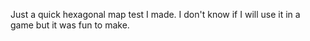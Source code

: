 Just a quick hexagonal map test I made. I don't know if I will use it in a game but it was fun to make.
